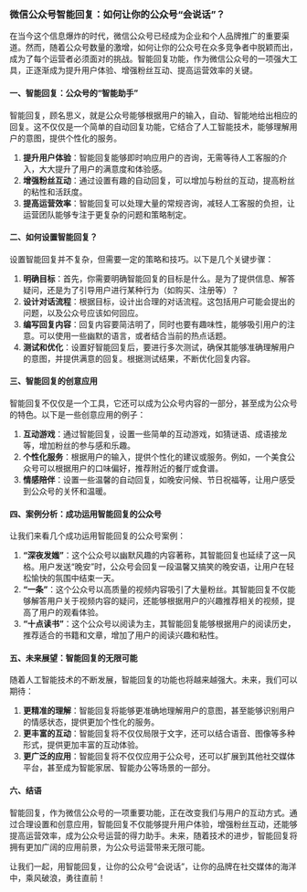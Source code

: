 ### 微信公众号智能回复：如何让你的公众号“会说话”？

在当今这个信息爆炸的时代，微信公众号已经成为企业和个人品牌推广的重要渠道。然而，随着公众号数量的激增，如何让你的公众号在众多竞争者中脱颖而出，成为了每个运营者必须面对的挑战。智能回复功能，作为微信公众号的一项强大工具，正逐渐成为提升用户体验、增强粉丝互动、提高运营效率的关键。

#### 一、智能回复：公众号的“智能助手”

智能回复，顾名思义，就是公众号能够根据用户的输入，自动、智能地给出相应的回复。这不仅仅是一个简单的自动回复功能，它结合了人工智能技术，能够理解用户的意图，提供个性化的服务。

1. **提升用户体验**：智能回复能够即时响应用户的咨询，无需等待人工客服的介入，大大提升了用户的满意度和体验感。
2. **增强粉丝互动**：通过设置有趣的自动回复，可以增加与粉丝的互动，提高粉丝的粘性和活跃度。
3. **提高运营效率**：智能回复可以处理大量的常规咨询，减轻人工客服的负担，让运营团队能够专注于更复杂的问题和策略制定。

#### 二、如何设置智能回复？

设置智能回复并不复杂，但需要一定的策略和技巧。以下是几个关键步骤：

1. **明确目标**：首先，你需要明确智能回复的目标是什么。是为了提供信息、解答疑问，还是为了引导用户进行某种行为（如购买、注册等）？
2. **设计对话流程**：根据目标，设计出合理的对话流程。这包括用户可能会提出的问题，以及公众号应该如何回应。
3. **编写回复内容**：回复内容要简洁明了，同时也要有趣味性，能够吸引用户的注意。可以使用一些幽默的语言，或者结合当前的热点话题。
4. **测试和优化**：设置好智能回复后，要进行多次测试，确保其能够准确理解用户的意图，并提供满意的回复。根据测试结果，不断优化回复内容。

#### 三、智能回复的创意应用

智能回复不仅仅是一个工具，它还可以成为公众号内容的一部分，甚至成为公众号的特色。以下是一些创意应用的例子：

1. **互动游戏**：通过智能回复，设置一些简单的互动游戏，如猜谜语、成语接龙等，增加粉丝的参与感和乐趣。
2. **个性化服务**：根据用户的输入，提供个性化的建议或服务。例如，一个美食公众号可以根据用户的口味偏好，推荐附近的餐厅或食谱。
3. **情感陪伴**：设置一些温馨的自动回复，如晚安问候、节日祝福等，让用户感受到公众号的关怀和温暖。

#### 四、案例分析：成功运用智能回复的公众号

让我们来看几个成功运用智能回复的公众号案例：

1. **“深夜发媸”**：这个公众号以幽默风趣的内容著称，其智能回复也延续了这一风格。用户发送“晚安”时，公众号会回复一段温馨又搞笑的晚安语，让用户在轻松愉快的氛围中结束一天。
2. **“一条”**：这个公众号以高质量的视频内容吸引了大量粉丝。其智能回复不仅能够解答用户关于视频内容的疑问，还能够根据用户的兴趣推荐相关的视频，提高了用户的观看体验。
3. **“十点读书”**：这个公众号以阅读为主，其智能回复能够根据用户的阅读历史，推荐适合的书籍和文章，增加了用户的阅读兴趣和粘性。

#### 五、未来展望：智能回复的无限可能

随着人工智能技术的不断发展，智能回复的功能也将越来越强大。未来，我们可以期待：

1. **更精准的理解**：智能回复将能够更准确地理解用户的意图，甚至能够识别用户的情感状态，提供更加个性化的服务。
2. **更丰富的互动**：智能回复将不仅仅局限于文字，还可以结合语音、图像等多种形式，提供更加丰富的互动体验。
3. **更广泛的应用**：智能回复将不仅仅应用于公众号，还可以扩展到其他社交媒体平台，甚至成为智能家居、智能办公等场景的一部分。

#### 六、结语

智能回复，作为微信公众号的一项重要功能，正在改变我们与用户的互动方式。通过合理设置和创意应用，智能回复不仅能够提升用户体验，增强粉丝互动，还能够提高运营效率，成为公众号运营的得力助手。未来，随着技术的进步，智能回复将拥有更加广阔的应用前景，为公众号运营带来无限可能。

让我们一起，用智能回复，让你的公众号“会说话”，让你的品牌在社交媒体的海洋中，乘风破浪，勇往直前！
